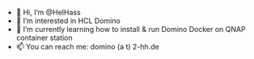 - 👋 Hi, I’m @HelHass
- 👀 I’m interested in HCL Domino
- 🌱 I’m currently learning how to install & run Domino Docker on QNAP container station
- 📫 You can reach me: domino (a t) 2-hh.de

<!---
HelHass/HelHass is a ✨ special ✨ repository because its `README.md` (this file) appears on your GitHub profile.
You can click the Preview link to take a look at your changes.
--->
